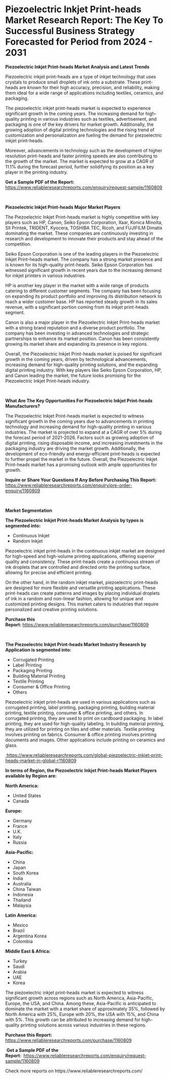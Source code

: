 <p><h1>Piezoelectric Inkjet Print-heads Market Research Report: The Key To Successful Business Strategy Forecasted for Period from 2024 - 2031</h1></p><p><strong>Piezoelectric Inkjet Print-heads Market Analysis and Latest Trends</strong></p>
<p><p>Piezoelectric inkjet print-heads are a type of inkjet technology that uses crystals to produce small droplets of ink onto a substrate. These print-heads are known for their high accuracy, precision, and reliability, making them ideal for a wide range of applications including textiles, ceramics, and packaging.</p><p>The piezoelectric inkjet print-heads market is expected to experience significant growth in the coming years. The increasing demand for high-quality printing in various industries such as textiles, advertisement, and packaging is one of the key drivers for market growth. Additionally, the growing adoption of digital printing technologies and the rising trend of customization and personalization are fueling the demand for piezoelectric inkjet print-heads.</p><p>Moreover, advancements in technology such as the development of higher resolution print-heads and faster printing speeds are also contributing to the growth of the market. The market is expected to grow at a CAGR of 11.1% during the forecast period, further solidifying its position as a key player in the printing industry.</p></p>
<p><strong>Get a Sample PDF of the Report:&nbsp;</strong> <a href="https://www.reliableresearchreports.com/enquiry/request-sample/1160809">https://www.reliableresearchreports.com/enquiry/request-sample/1160809</a></p>
<p>&nbsp;</p>
<p><strong>Piezoelectric Inkjet Print-heads Major Market Players</strong></p>
<p><p>The Piezoelectric Inkjet Print-heads market is highly competitive with key players such as HP, Canon, Seiko Epson Corporation, Xaar, Konica Minolta, SII Printek, TRIDENT, Kyocera, TOSHIBA TEC, Ricoh, and FUJIFILM Dimatix dominating the market. These companies are continuously investing in research and development to innovate their products and stay ahead of the competition.</p><p>Seiko Epson Corporation is one of the leading players in the Piezoelectric Inkjet Print-heads market. The company has a strong market presence and is known for its high-quality print-heads. Seiko Epson Corporation has witnessed significant growth in recent years due to the increasing demand for inkjet printers in various industries.</p><p>HP is another key player in the market with a wide range of products catering to different customer segments. The company has been focusing on expanding its product portfolio and improving its distribution network to reach a wider customer base. HP has reported steady growth in its sales revenue, with a significant portion coming from its inkjet print-heads segment.</p><p>Canon is also a major player in the Piezoelectric Inkjet Print-heads market with a strong brand reputation and a diverse product portfolio. The company has been investing in advanced technologies and strategic partnerships to enhance its market position. Canon has been consistently growing its market share and expanding its presence in key regions.</p><p>Overall, the Piezoelectric Inkjet Print-heads market is poised for significant growth in the coming years, driven by technological advancements, increasing demand for high-quality printing solutions, and the expanding digital printing industry. With key players like Seiko Epson Corporation, HP, and Canon leading the market, the future looks promising for the Piezoelectric Inkjet Print-heads industry.</p></p>
<p>&nbsp;</p>
<p><strong>What Are The Key Opportunities For Piezoelectric Inkjet Print-heads Manufacturers?</strong></p>
<p><p>The Piezoelectric Inkjet Print-heads market is expected to witness significant growth in the coming years due to advancements in printing technology and increasing demand for high-quality printing in various industries. The market is projected to expand at a CAGR of over 5% during the forecast period of 2021-2026. Factors such as growing adoption of digital printing, rising disposable income, and increasing investments in the packaging industry are driving the market growth. Additionally, the development of eco-friendly and energy-efficient print-heads is expected to further propel the market in the future. Overall, the Piezoelectric Inkjet Print-heads market has a promising outlook with ample opportunities for growth.</p></p>
<p><strong>Inquire or Share Your Questions If Any Before Purchasing This Report:</strong> <a href="https://www.reliableresearchreports.com/enquiry/pre-order-enquiry/1160809">https://www.reliableresearchreports.com/enquiry/pre-order-enquiry/1160809</a></p>
<p>&nbsp;</p>
<p><strong>Market Segmentation</strong></p>
<p><strong>The Piezoelectric Inkjet Print-heads Market Analysis by types is segmented into:</strong></p>
<p><ul><li>Continuous Inkjet</li><li>Random Inkjet</li></ul></p>
<p><p>Piezoelectric inkjet print-heads in the continuous inkjet market are designed for high-speed and high-volume printing applications, offering superior quality and consistency. These print-heads create a continuous stream of ink droplets that are controlled and directed onto the printing surface, allowing for precise and efficient printing.</p><p>On the other hand, in the random inkjet market, piezoelectric print-heads are designed for more flexible and versatile printing applications. These print-heads can create patterns and images by placing individual droplets of ink in a random and non-linear fashion, allowing for unique and customized printing designs. This market caters to industries that require personalized and creative printing solutions.</p></p>
<p><strong>Purchase this Report:&nbsp;</strong><a href="https://www.reliableresearchreports.com/purchase/1160809">https://www.reliableresearchreports.com/purchase/1160809</a></p>
<p>&nbsp;</p>
<p><strong>The Piezoelectric Inkjet Print-heads Market Industry Research by Application is segmented into:</strong></p>
<p><ul><li>Corrugated Printing</li><li>Label Printing</li><li>Packaging Printing</li><li>Building Material Printing</li><li>Textile Printing</li><li>Consumer & Office Printing</li><li>Others</li></ul></p>
<p><p>Piezoelectric inkjet print-heads are used in various applications such as corrugated printing, label printing, packaging printing, building material printing, textile printing, consumer & office printing, and others. In corrugated printing, they are used to print on cardboard packaging. In label printing, they are used for high-quality labeling. In building material printing, they are utilized for printing on tiles and other materials. Textile printing involves printing on fabrics. Consumer & office printing involves printing documents and images. Other applications include printing on ceramics and glass.</p></p>
<p><a href="https://www.reliableresearchreports.com/global-piezoelectric-inkjet-print-heads-market-in-global-r1160809">&nbsp;https://www.reliableresearchreports.com/global-piezoelectric-inkjet-print-heads-market-in-global-r1160809</a></p>
<p><strong>In terms of Region, the Piezoelectric Inkjet Print-heads Market Players available by Region are:</strong></p>
<p>
    <p> <strong> North America: </strong>
        <ul>
            <li>United States</li>
            <li>Canada</li>
        </ul>
        </p> 
    <p> <strong> Europe: </strong>
        <ul>
            <li>Germany</li>
            <li>France</li>
            <li>U.K.</li>
            <li>Italy</li>
            <li>Russia</li>
        </ul>
        </p> 
    <p> <strong> Asia-Pacific: </strong>
        <ul>
            <li>China</li>
            <li>Japan</li>
            <li>South Korea</li>
            <li>India</li>
            <li>Australia</li>
            <li>China Taiwan</li>
            <li>Indonesia</li>
            <li>Thailand</li>
            <li>Malaysia</li>
        </ul>
        </p> 
    <p> <strong> Latin America: </strong>
        <ul>
            <li>Mexico</li>
            <li>Brazil</li>
            <li>Argentina Korea</li>
            <li>Colombia</li>
        </ul>
        </p> 
    <p> <strong> Middle East & Africa: </strong>
        <ul>
            <li>Turkey</li>
            <li>Saudi</li>
            <li>Arabia</li>
            <li>UAE</li>
            <li>Korea</li>
        </ul>
    </p>
    </p>
<p><p>The piezoelectric inkjet print-heads market is expected to witness significant growth across regions such as North America, Asia-Pacific, Europe, the USA, and China. Among these, Asia-Pacific is anticipated to dominate the market with a market share of approximately 35%, followed by North America with 25%, Europe with 20%, the USA with 15%, and China with 5%. This growth can be attributed to increasing demand for high-quality printing solutions across various industries in these regions.</p></p>
<p><strong>Purchase this Report: </strong><a href="https://www.reliableresearchreports.com/purchase/1160809">https://www.reliableresearchreports.com/purchase/1160809</a></p>
<p>&nbsp;<strong>Get a Sample PDF of the Report:&nbsp;&nbsp;</strong><a href="https://www.reliableresearchreports.com/enquiry/request-sample/1160809">https://www.reliableresearchreports.com/enquiry/request-sample/1160809</a></p>
<p><strong></strong></p>
<p>Check more reports on https://www.reliableresearchreports.com/</p>